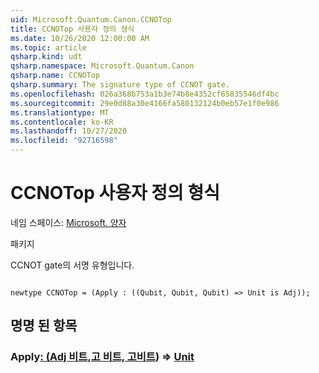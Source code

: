 ```yaml
---
uid: Microsoft.Quantum.Canon.CCNOTop
title: CCNOTop 사용자 정의 형식
ms.date: 10/26/2020 12:00:00 AM
ms.topic: article
qsharp.kind: udt
qsharp.namespace: Microsoft.Quantum.Canon
qsharp.name: CCNOTop
qsharp.summary: The signature type of CCNOT gate.
ms.openlocfilehash: 026a368b753a1b3e74b8e4352cf65835546df4bc
ms.sourcegitcommit: 29e0d88a30e4166fa580132124b0eb57e1f0e986
ms.translationtype: MT
ms.contentlocale: ko-KR
ms.lasthandoff: 10/27/2020
ms.locfileid: "92716598"
---
```

# <a name="ccnotop-user-defined-type"></a>CCNOTop 사용자 정의 형식

네임 스페이스: [Microsoft. 양자](xref:Microsoft.Quantum.Canon)

패키지 [](https://nuget.org/packages/)


CCNOT gate의 서명 유형입니다.

```qsharp

newtype CCNOTop = (Apply : ((Qubit, Qubit, Qubit) => Unit is Adj));
```



## <a name="named-items"></a>명명 된 항목

### <a name="apply--qubitqubitqubit--unit-adj"></a>Apply[: (Adj 비트](xref:microsoft.quantum.lang-ref.qubit),[고 비트, 고](xref:microsoft.quantum.lang-ref.qubit)[비트](xref:microsoft.quantum.lang-ref.qubit)) => [Unit](xref:microsoft.quantum.lang-ref.unit)

